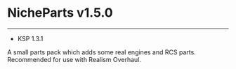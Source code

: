 # NicheParts v1.5.0
---
- KSP 1.3.1

A small parts pack which adds some real engines and RCS parts. Recommended for use with Realism Overhaul.
